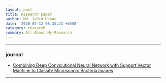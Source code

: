 ```yaml
---
layout: post
title: Research paper
author: Md. Jahid Hasan
date: '2020-04-12 08:35:23 +0600'
category: research
summary: All About My Research
---
```


_________________________________________________________________________


### journal
* [Combining Deep Convolutional Neural Network with Support Vector Machine to Classify Microscopic Bacteria Images](https://jahidme.github.io/ieee/paper2019-1/)




_________________________________________________________________________
